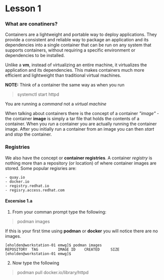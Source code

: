 # Lesson 1
### What are conatiners?
Containers are a lightweight and portable way to deploy applications. They provide a consistent and reliable way to package an application and its dependencies into a single container that can be run on any system that supports containers, without requiring a specific environment or dependencies to be installed.

Unlike a __vm__, instead of virtualizing an entire machine, it virtualizes the application and its dependencies. This makes containers much more efficient and lightweight than traditional virtual machines.

__NOTE:__ Think of a container the same way as when you run 
>systemctl start httpd

You are running a *command* not a *virtual machine* 

When talking about containers there is the concept of a container *"image"* - the container __image__ is simply a tar file that holds the contents of a container. When you *run* a container you are actually running the container image. After you initially run a container from an image you can then *start* and *stop* the container.

### Registries
We also have the concept or __container registries__. A container *registry* is nothing more than a repository (or location) of where container images are stored. Some popular regisries are:

    - quay.io
    - docker.io
    - registry.redhat.io
    - regisry.access.redhat.com



#### Excersise 1.a
1. From your comman prompt type the following:
> podman images

If this is your first time using __podman__ or __docker__ you will notice there are no images.

    [eholden@workstation-01 emwg]$ podman images
    REPOSITORY  TAG         IMAGE ID    CREATED     SIZE
    [eholden@workstation-01 emwg]$ 


2. Now type the following
> podman pull docker.io/library/httpd
